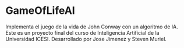 # GameOfLifeAI
Implementa el juego de la vida de John Conway con un algoritmo de IA.
Este es un proyecto final del curso de Inteligencia Artificial de la Universidad ICESI.
Desarrollado por Jose Jimenez y Steven Muriel.

